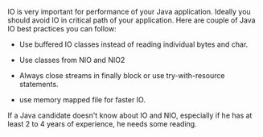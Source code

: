 IO is very important for performance of your Java application. Ideally
you should avoid IO in critical path of your application. Here are
couple of Java IO best practices you can follow:

-   Use buffered IO classes instead of reading individual bytes and
char.

-   Use classes from NIO and NIO2

-   Always close streams in finally block or use try-with-resource
statements.

-   use memory mapped file for faster IO.

If a Java candidate doesn't know about IO and NIO, especially if he has
at least 2 to 4 years of experience, he needs some reading.